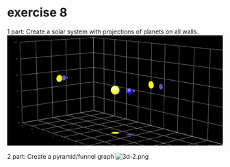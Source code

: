 # exercise 8

1 part: Create a solar system with projections of planets on all walls.
![3d-1.gif](3d-1.gif)

2 part: Create a pyramid/funnel graph
![3d-2.png](3d-2.gif)